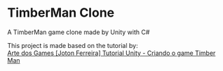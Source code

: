 # TimberMan Clone 
A TimberMan game clone made by Unity with C#

This project is made based on the tutorial by:</br>
[Arte dos Games [Joton Ferreira] Tutorial Unity - Criando o game Timber Man](https://youtu.be/vk91turzthA)